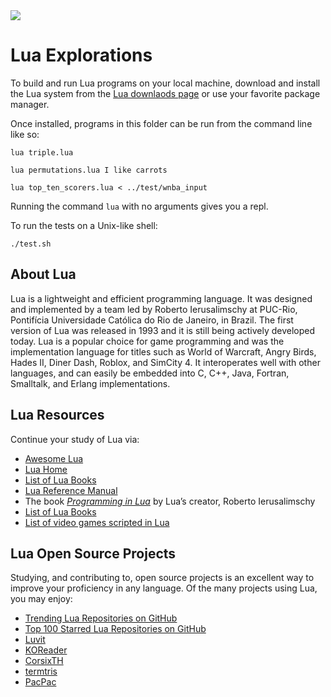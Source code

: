 <img src="https://raw.githubusercontent.com/rtoal/ple/master/docs/resources/lua-logo-64.png">

# Lua Explorations

To build and run Lua programs on your local machine, download and install the Lua system from the [Lua downlaods page](https://www.lua.org/download.html) or use your favorite package manager.

Once installed, programs in this folder can be run from the command line like so:

```
lua triple.lua
```

```
lua permutations.lua I like carrots
```

```
lua top_ten_scorers.lua < ../test/wnba_input
```

Running the command `lua` with no arguments gives you a repl.

To run the tests on a Unix-like shell:

```
./test.sh
```

## About Lua

Lua is a lightweight and efficient programming language. It was designed and implemented by a team led by Roberto Ierusalimschy at PUC-Rio, Pontifícia Universidade Católica do Rio de Janeiro, in Brazil. The first version of Lua was released in 1993 and it is still being actively developed today. Lua is a popular choice for game programming and was the implementation language for titles such as World of Warcraft, Angry Birds, Hades II, Diner Dash, Roblox, and SimCity 4. It interoperates well with other languages, and can easily be embedded into C, C++, Java, Fortran, Smalltalk, and Erlang implementations.

## Lua Resources

Continue your study of Lua via:

- [Awesome Lua](https://github.com/LewisJEllis/awesome-lua)
- [Lua Home](http://www.lua.org/)
- [List of Lua Books](http://www.lua.org/docs.html#books)
- [Lua Reference Manual](http://www.lua.org/manual/)
- The book [_Programming in Lua_](http://www.lua.org/pil/) by Lua’s creator, Roberto Ierusalimschy
- [List of Lua Books](https://realtoughcandy.com/best-lua-books/)
- [List of video games scripted in Lua](<https://en.wikipedia.org/wiki/Category:Lua_(programming_language)-scripted_video_games>)

## Lua Open Source Projects

Studying, and contributing to, open source projects is an excellent way to improve your proficiency in any language. Of the many projects using Lua, you may enjoy:

- [Trending Lua Repositories on GitHub](https://github.com/trending/lua)
- [Top 100 Starred Lua Repositories on GitHub](https://github.com/EvanLi/Github-Ranking/blob/master/Top100/Lua.md)
- [Luvit](https://github.com/luvit/luvit)
- [KOReader](https://github.com/koreader/koreader)
- [CorsixTH](https://github.com/CorsixTH/CorsixTH)
- [termtris](https://github.com/tylerneylon/termtris)
- [PacPac](https://github.com/tylerneylon/pacpac)
